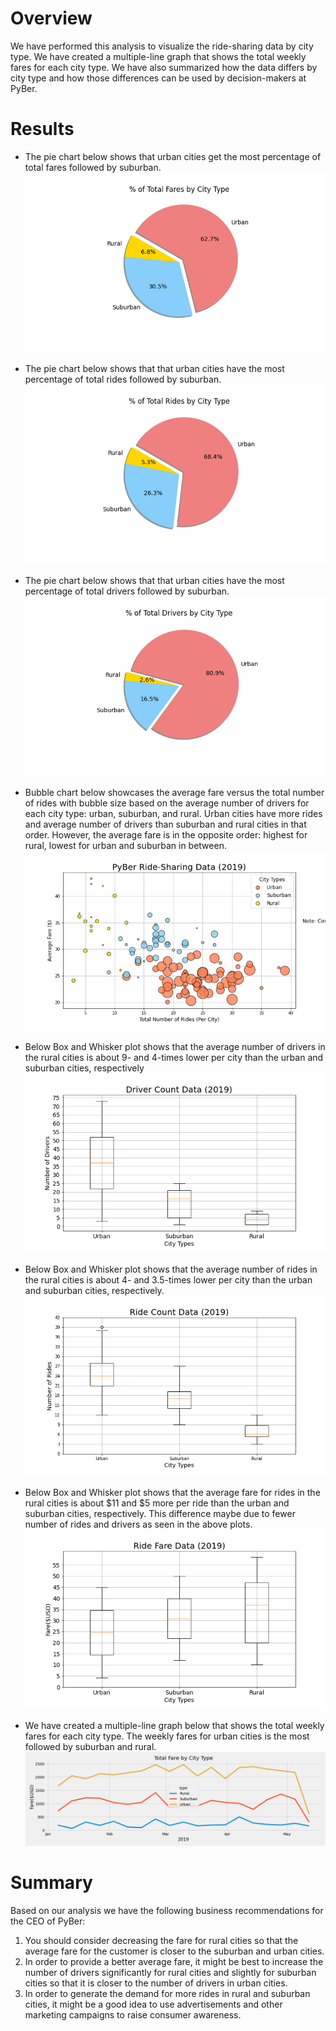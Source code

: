 # Overview

We have performed this analysis to visualize the ride-sharing data by city type. We have created a multiple-line graph that shows the total weekly fares for each city type. We have also summarized how the data differs by city type and how those differences can be used by decision-makers at PyBer.

# Results

- The pie chart below shows that urban cities get the most percentage of total fares followed by suburban.
![Fig5.png](analysis/Fig5.png)

- The pie chart below shows that that urban cities have the most percentage of total rides followed by suburban.
![Fig6.png](analysis/Fig6.png)

- The pie chart below shows that that urban cities have the most percentage of total drivers followed by suburban.
![Fig7.png](analysis/Fig7.png)

- Bubble chart below showcases the average fare versus the total number of rides with bubble size based on the average number of drivers for each city type: urban, suburban, and rural. Urban cities have more rides and average number of drivers than suburban and rural cities in that order. However, the average fare is in the opposite order:
highest for rural, lowest for urban and suburban in between.
![Fig1.png](analysis/Fig1.png)

- Below Box and Whisker plot shows that the average number of drivers in the rural cities is about 9- and 4-times lower per city than the urban and suburban cities, respectively
![Fig4.png](analysis/Fig4.png)

- Below Box and Whisker plot shows that the average number of rides in the rural cities is about 4- and 3.5-times lower per city than the urban and suburban cities, respectively. 
![Fig2.png](analysis/Fig2.png)

- Below Box and Whisker plot shows that the average fare for rides in the rural cities is about $11 and $5 more per ride than the urban and suburban cities, respectively. This difference maybe due to fewer number of rides and drivers as seen in the above plots.
![Fig3.png](analysis/Fig3.png)

- We have created a multiple-line graph below that shows the total weekly fares for each city type. The weekly fares for urban cities is the most followed by suburban and rural.
![total-fare-city-type.png](analysis/total-fare-city-type.png)

# Summary

Based on our analysis we have the following business recommendations for the CEO of PyBer:
1. You should consider decreasing the fare for rural cities so that the average fare for the customer is closer to the suburban and urban cities.
2. In order to provide a better average fare, it might be best to increase the number of drivers significantly for rural cities and slightly for suburban cities so that it is closer to the number of drivers in urban cities.
3. In order to generate the demand for more rides in rural and suburban cities, it might be a good idea to use advertisements and other marketing campaigns to raise consumer awareness. 
